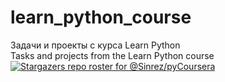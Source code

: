 # learn_python_course
Задачи и проекты с курса Learn Python
<br>
Tasks and projects from the Learn Python course
<br>
[![Stargazers repo roster for @Sinrez/pyCoursera](https://reporoster.com/stars/dark/Sinrez/pyCoursera)](https://github.com/Sinrez/pyCoursera/stargazers)
